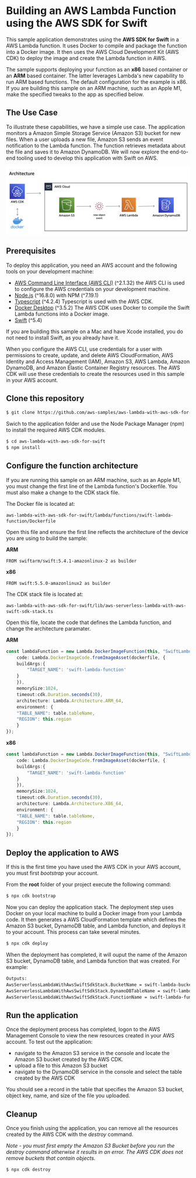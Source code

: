 # Building an AWS Lambda Function using the AWS SDK for Swift

This sample application demonstrates using the **AWS SDK for Swift** in a AWS Lambda function. It uses Docker to compile and package the function into a Docker image. It then uses the AWS Cloud Development Kit (AWS CDK) to deploy the image and create the Lambda function in AWS.

The sample supports deploying your function as an **x86** based container or an **ARM** based container.  The latter leverages Lambda's new capability to run ARM based functions. The default configuration for the example is x86.  If you are building this sample on an ARM machine, such as an Apple M1, make the specified tweaks to the app as specified below.

## The Use Case
To illustrate these capabilities, we have a simple use case. The application monitors a Amazon Simple Storage Service (Amazon S3) bucket for new files.  When a user uploads a new file, Amazon S3 sends an event notification to the Lambda function.  The function retrieves metadata about the file and saves it to Amazon DynamoDB.  We will now explore the end-to-end tooling used to develop this application with Swift on AWS.

![Image description](images/architecture.jpg)

## Prerequisites

To deploy this application, you need an AWS account and the following tools on your development machine:

* [AWS Command Line Interface (AWS CLI)](https://docs.aws.amazon.com/cli/latest/userguide/install-cliv2.html) (^2.1.32) the AWS CLI is used to configure the AWS credentials on your development machine.
* [Node.js](https://nodejs.org/en/download/current/) (^16.8.0) with NPM (^7.19.1)
* [Typescript](https://www.npmjs.com/package/typescript) (^4.2.4) Typescript is used with the AWS CDK.
* [Docker Desktop](https://www.docker.com/products/docker-desktop) (^3.5.2) The AWS CDK uses Docker to compile the Swift Lambda functions into a Docker image.
* [Swift](https://swift.org/getting-started/#installing-swift) (^5.4)

If you are building this sample on a Mac and have Xcode installed, you do not need to install Swift, as you already have it.

When you configure the AWS CLI, use credentials for a user with permissions to create, update, and delete AWS CloudFormation, AWS Identity and Access Management (IAM), Amazon S3, AWS Lambda, Amazon DynamoDB, and Amazon Elastic Container Registry resources. The AWS CDK will use these credentials to create the resources used in this sample in your AWS account.


## Clone this repository

```bash
$ git clone https://github.com/aws-samples/aws-lambda-with-aws-sdk-for-swift.git
```

Swich to the application folder and use the Node Package Manager (npm) to install the required AWS CDK modules.

```bash
$ cd aws-lambda-with-aws-sdk-for-swift
$ npm install
```

## Configure the function architecture

If you are running this sample on an ARM machine, such as an Apple M1, you must change the first line of the Lambda function's Dockerfile.  You must also make a change to the CDK stack file.

The Docker file is located at:

```
aws-lambda-with-aws-sdk-for-swift/lambda/functions/swift-lambda-function/Dockerfile
```

Open this file and ensure the first line reflects the architecture of the device you are using to build the sample:

**ARM**
```
FROM swiftarm/swift:5.4.1-amazonlinux-2 as builder
```

**x86**

```
FROM swift:5.5.0-amazonlinux2 as builder
```

The CDK stack file is located at:

```
aws-lambda-with-aws-sdk-for-swift/lib/aws-serverless-lambda-with-aws-swift-sdk-stack.ts
```

Open this file, locate the code that defines the Lambda function, and change the architecture paramater.

**ARM**

```typescript
const lambdaFunction = new Lambda.DockerImageFunction(this, "SwiftLambdaFunction", {
    code: Lambda.DockerImageCode.fromImageAsset(dockerfile, {
    buildArgs:{
        "TARGET_NAME": 'swift-lambda-function'
    }
    }),
    memorySize:1024,
    timeout:cdk.Duration.seconds(30),
    architecture: Lambda.Architecture.ARM_64,
    environment: {
    "TABLE_NAME": table.tableName,
    "REGION": this.region
    }
});
```

**x86**

```typescript
const lambdaFunction = new Lambda.DockerImageFunction(this, "SwiftLambdaFunction", {
    code: Lambda.DockerImageCode.fromImageAsset(dockerfile, {
    buildArgs:{
        "TARGET_NAME": 'swift-lambda-function'
    }
    }),
    memorySize:1024,
    timeout:cdk.Duration.seconds(30),
    architecture: Lambda.Architecture.X86_64,
    environment: {
    "TABLE_NAME": table.tableName,
    "REGION": this.region
    }
});
```

## Deploy the application to AWS

If this is the first time you have used the AWS CDK in your AWS account, you must first *bootstrap* your account.

From the **root** folder of your project execute the following command:

```bash
$ npx cdk bootstrap
```

Now you can deploy the application stack.  The deployment step uses Docker on your local machine to build a Docker image from your Lambda code. It then generates a AWS CloudFormation template which defines the Amazon S3 bucket, DynamoDB table, and Lambda function, and deploys it to your account. This process can take several minutes.

```bash
$ npx cdk deploy
```

When the deployment has completed, it will ouput the name of the Amazon S3 bucket, DynamoDB table, and Lambda function that was created. For example:

```bash
Outputs:
AwsServerlessLambdaWithAwsSwiftSdkStack.BucketName = swift-lambda-bucket
AwsServerlessLambdaWithAwsSwiftSdkStack.DynamoDBTableName = swift-lambda-table
AwsServerlessLambdaWithAwsSwiftSdkStack.FunctionName = swift-lambda-function
```

## Run the application
Once the deployment process has completed, logon to the AWS Management Console to view the new resources created in your AWS account.  To test out the application:

- navigate to the Amazon S3 service in the console and locate the Amazon S3 bucket created by the AWS CDK.  
- upload a file to this Amazon S3 bucket
- navigate to the DynamoDB service in the console and select the table created by the AWS CDK

You should see a record in the table that specifies the Amazon S3 bucket, object key, name, and size of the file you uploaded.

## Cleanup

Once you finish using the application, you can remove all the resources created by the AWS CDK with the *destroy* command.

*Note - you must first empty the Amazon S3 Bucket before you run the destroy command otherwise it results in an error. The AWS CDK does not remove buckets that contain objects.*

```bash
$ npx cdk destroy
```
